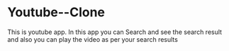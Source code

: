 # Youtube--Clone
This is youtube app. In this app you can Search and see the search result and also you can play the video as per your search results
